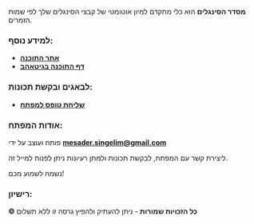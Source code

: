 **מסדר הסינגלים** הוא כלי מתקדם למיון אוטומטי של קבצי הסינגלים שלך לפי שמות הזמרים.

### למידע נוסף:
- **[אתר התוכנה](https://nhlocal.github.io/Singles-Sorter?utm_source=singles_sorter_program&utm_medium=desktop)**
- **[דף התוכנה בגיטאהב](https://github.com/NHLOCAL/Singles-Sorter)**

### לבאגים ובקשת תכונות:
- **[שליחת טופס למפתח](https://docs.google.com/forms/d/e/1FAIpQLScOaX1wWW1YXXlX4cylMA6LWpO7yIb2fStmjzfSqmLc_V9CIw/viewform?usp=sf_link)**

### אודות המפתח:
פותח ועוצב על ידי **[mesader.singelim@gmail.com](mailto:mesader.singelim@gmail.com)**

ליצירת קשר עם המפתח, לבקשת תכונות ולמתן רעיונות ניתן לפנות למייל זה.

נשמח לשמוע מכם!


### רישיון:

**© כל הזכויות שמורות** - ניתן להעתיק ולהפיץ גרסה זו ללא תשלום